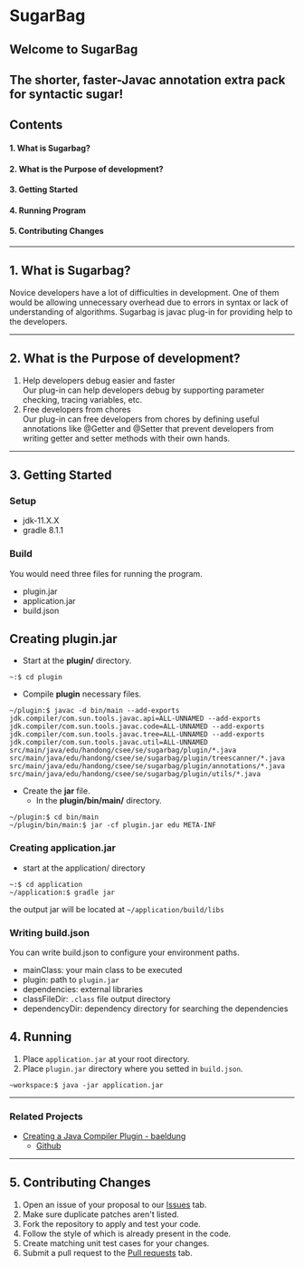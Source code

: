 # SugarBag

## Welcome to **SugarBag**
## The shorter, faster-Javac annotation extra pack for syntactic sugar!

## Contents
#### 1. What is Sugarbag?
#### 2. What is the Purpose of development?
#### 3. Getting Started
#### 4. Running Program
#### 5. Contributing Changes

------

## 1. What is Sugarbag?
Novice developers have a lot of difficulties in development. One of them would be allowing unnecessary overhead due to errors in syntax or lack of understanding of algorithms. Sugarbag is javac plug-in for providing help to the developers.

------

## 2. What is the Purpose of development?
1. Help developers debug easier and faster<br>
Our plug-in can help developers debug by supporting parameter checking, tracing variables, etc. 
2. Free developers from chores<br>
Our plug-in can free developers from chores by defining useful annotations like @Getter and @Setter that prevent developers from writing getter and setter methods with their own hands.

---

## 3. Getting Started
### Setup
* jdk-11.X.X
* gradle 8.1.1

### Build
You would need three files for running the program.
- plugin.jar 
- application.jar
- build.json

## Creating plugin.jar
* Start at the **plugin/** directory. 
```
~:$ cd plugin
```
* Compile **plugin** necessary files.
```
~/plugin:$ javac -d bin/main --add-exports jdk.compiler/com.sun.tools.javac.api=ALL-UNNAMED --add-exports jdk.compiler/com.sun.tools.javac.code=ALL-UNNAMED --add-exports jdk.compiler/com.sun.tools.javac.tree=ALL-UNNAMED --add-exports jdk.compiler/com.sun.tools.javac.util=ALL-UNNAMED src/main/java/edu/handong/csee/se/sugarbag/plugin/*.java src/main/java/edu/handong/csee/se/sugarbag/plugin/treescanner/*.java src/main/java/edu/handong/csee/se/sugarbag/plugin/annotations/*.java src/main/java/edu/handong/csee/se/sugarbag/plugin/utils/*.java
```
* Create the **jar** file.
    * In the **plugin/bin/main/** directory.
```
~/plugin:$ cd bin/main
~/plugin/bin/main:$ jar -cf plugin.jar edu META-INF
```

### Creating application.jar
* start at the application/ directory
```
~:$ cd application
~/application:$ gradle jar
```
the output jar will be located at <code>~/application/build/libs</code>

### Writing build.json
You can write build.json to configure your environment paths.
- mainClass: your main class to be executed
- plugin: path to <code>plugin.jar</code> 
- dependencies: external libraries  
- classFileDir: <code>.class</code> file output directory
- dependencyDir: dependency directory for searching the dependencies

## 4. Running
1. Place <code>application.jar</code> at your root directory.
2. Place <code>plugin.jar</code> directory where you setted in <code>build.json</code>.
```
~workspace:$ java -jar application.jar
```
---

### Related Projects
- [Creating a Java Compiler Plugin - baeldung](https://www.baeldung.com/java-build-compiler-plugin)
    - [Github](https://github.com/eugenp/tutorials/tree/master/core-java-modules/core-java-sun)

---

## 5. Contributing Changes
1. Open an issue of your proposal to our [Issues](https://github.com/hahyun8587/sugarbag/issues) tab.
2. Make sure duplicate patches aren't listed.
3. Fork the repository to apply and test your code.
4. Follow the style of which is already present in the code.
5. Create matching unit test cases for your changes.
6. Submit a pull request to the [Pull requests](https://github.com/hahyun8587/sugarbag/pulls) tab.
